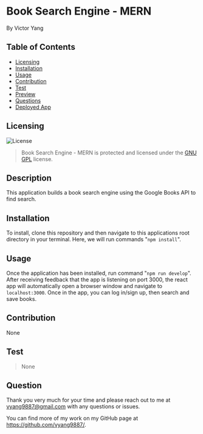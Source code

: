 # Book Search Engine - MERN

By Victor Yang

## Table of Contents

* [Licensing](#licensing)
* [Installation](#installation)
* [Usage](#usage)
* [Contribution](#contribution)
* [Test](#test)
* [Preview](#preview)
* [Questions](#questions)
* [Deployed App](#deployed-app)

## Licensing 
![License](https://img.shields.io/badge/license-GNU_GPL-yellow.svg)
> Book Search Engine - MERN is protected and licensed under the [GNU GPL](https://www.gnu.org/licenses/licenses.en.html#GPL) license.

## Description

This application builds a book search engine using the Google Books API to find search.
  
## Installation

To install, clone this repository and then navigate to this applications root directory in your terminal. Here, we will run commands "```npm install```".

## Usage

Once the application has been installed, run command "```npm run develop```". After receiving feedback that the app is listening on port 3000, the react app will automatically open a browser window and navigate to ```localhost:3000```. Once in the app, you can log in/sign up, then search and save books.

## Contribution

None

## Test

> None

## Question

Thank you very much for your time and please reach out to me at vyang9887@gmail.com with any questions or issues.

You can find more of my work on my GitHub page at https://github.com/vyang9887/.
